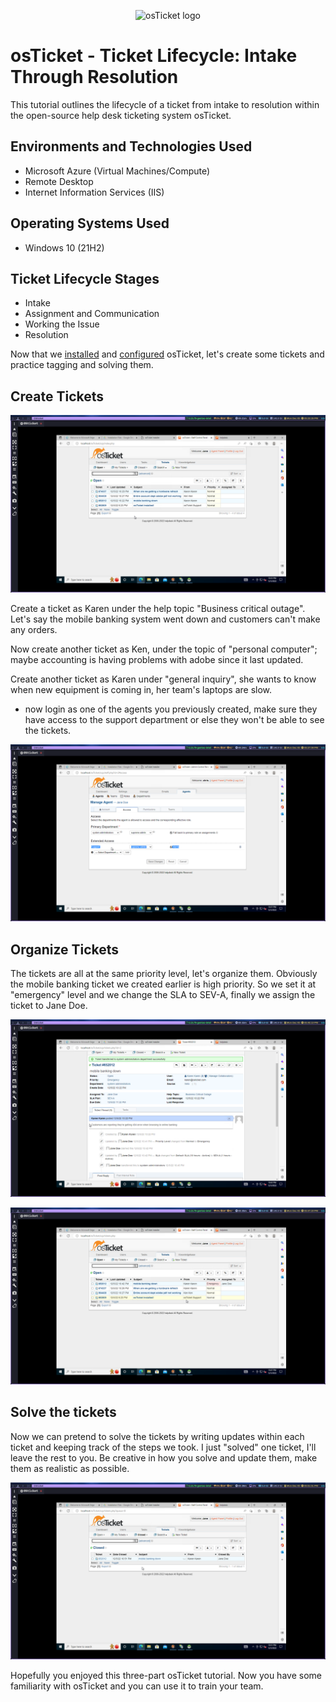 <p align="center">
<img src="https://i.imgur.com/Clzj7Xs.png" alt="osTicket logo"/>
</p>

# osTicket - Ticket Lifecycle: Intake Through Resolution
This tutorial outlines the lifecycle of a ticket from intake to resolution within the open-source help desk ticketing system osTicket.


## Environments and Technologies Used

- Microsoft Azure (Virtual Machines/Compute)
- Remote Desktop
- Internet Information Services (IIS)

## Operating Systems Used 

- Windows 10 (21H2)

## Ticket Lifecycle Stages

- Intake
- Assignment and Communication
- Working the Issue
- Resolution


Now that we [installed](https://github.com/cmpi66/osticket-prereqs) and [configured](https://github.com/cmpi66/post-install-config) osTicket, let's create some tickets and practice tagging and solving them.


<!-- ## Lifecycle Stages -->

## Create Tickets 

![tikcets](./tickets.png)

Create a ticket as Karen under the help topic "Business critical outage". Let's say the mobile banking system went down and customers can't make any orders. 

Now create another ticket as Ken, under the topic of "personal computer"; maybe accounting is having problems with adobe since it last updated. 

Create another ticket as Karen under "general inquiry", she wants to know when new equipment is coming in, her team's laptops are slow.

- now login as one of the agents you previously created, make sure they have access to the support department or else they won't be able to see the tickets.

![access](./access.png)

## Organize Tickets

The tickets are all at the same priority level, let's organize them. Obviously the mobile banking ticket we created earlier is high priority. So we set it at "emergency" level and we change the SLA to SEV-A, finally we assign the ticket to Jane Doe.

![organized ticket](./organized-ticket.png)


![new ticket](./new-ticket.png)

## Solve the tickets

Now we can pretend to solve the tickets by writing updates within each ticket and keeping track of the steps we took. I just "solved" one ticket, I'll leave the rest to you. Be creative in how you solve and update them, make them as realistic as possible.

![closed ticket](./closed-ticket.png)


Hopefully you enjoyed this three-part osTicket tutorial. Now you have some familiarity with osTicket and you can use it to train your team.
